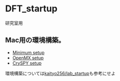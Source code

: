 # DFT_startup
研究室用

## Mac用の環境構築。
- [Minimum setup](./minimum.md)
- [OpenMX setup](./omx.md)
- [CrySPY setup](./cryspy.md)

環境構築については[kaityo256/lab_startup](https://github.com/kaityo256/lab_startup)も参考にせよ
